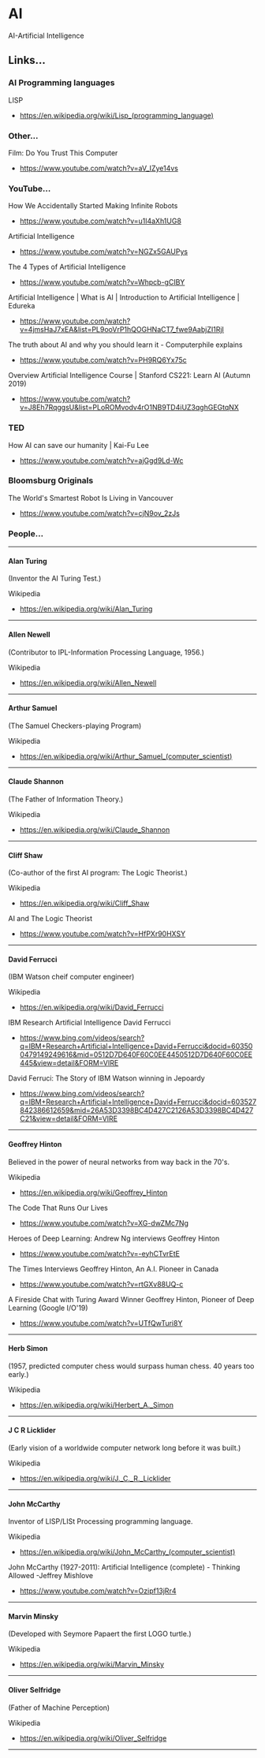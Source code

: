 # AI
AI-Artificial Intelligence

## Links...

### AI Programming languages  

LISP  
- https://en.wikipedia.org/wiki/Lisp_(programming_language)  

### Other...

Film: Do You Trust This Computer  
- https://www.youtube.com/watch?v=aV_IZye14vs  

### YouTube...

How We Accidentally Started Making Infinite Robots  
- https://www.youtube.com/watch?v=u1l4aXh1UG8  

Artificial Intelligence  
- https://www.youtube.com/watch?v=NGZx5GAUPys  

The 4 Types of Artificial Intelligence  
- https://www.youtube.com/watch?v=Whpcb-gCIBY    

Artificial Intelligence | What is AI | Introduction to Artificial Intelligence | Edureka  
- https://www.youtube.com/watch?v=4jmsHaJ7xEA&list=PL9ooVrP1hQOGHNaCT7_fwe9AabjZI1RjI  

The truth about AI and why you should learn it - Computerphile explains  
- https://www.youtube.com/watch?v=PH9RQ6Yx75c  

Overview Artificial Intelligence Course | Stanford CS221: Learn AI (Autumn 2019)  
- https://www.youtube.com/watch?v=J8Eh7RqggsU&list=PLoROMvodv4rO1NB9TD4iUZ3qghGEGtqNX  

### TED  

How AI can save our humanity | Kai-Fu Lee  
- https://www.youtube.com/watch?v=ajGgd9Ld-Wc  

### Bloomsburg Originals  

The World's Smartest Robot Is Living in Vancouver  
- https://www.youtube.com/watch?v=cjN9ov_2zJs  

### People...

-----

#### Alan Turing  

(Inventor the AI Turing Test.)  

Wikipedia  
- https://en.wikipedia.org/wiki/Alan_Turing  

-----

#### Allen Newell

(Contributor to IPL-Information Processing Language, 1956.)  

Wikipedia  
- https://en.wikipedia.org/wiki/Allen_Newell  

-----

#### Arthur Samuel  

(The Samuel Checkers-playing Program)  

Wikipedia  
- https://en.wikipedia.org/wiki/Arthur_Samuel_(computer_scientist)  

-----

#### Claude Shannon  

(The Father of Information Theory.)  

Wikipedia  
- https://en.wikipedia.org/wiki/Claude_Shannon  

-----

#### Cliff Shaw  

(Co-author of the first AI program: The Logic Theorist.)  

Wikipedia  
- https://en.wikipedia.org/wiki/Cliff_Shaw  

AI and The Logic Theorist  
- https://www.youtube.com/watch?v=HfPXr90HXSY  

-----

#### David Ferrucci  

(IBM Watson cheif computer engineer)  

Wikipedia  
- https://en.wikipedia.org/wiki/David_Ferrucci  

IBM Research Artificial Intelligence David Ferrucci  
- https://www.bing.com/videos/search?q=IBM+Research+Artificial+Intelligence+David+Ferrucci&docid=603500479149249616&mid=0512D7D640F60C0EE4450512D7D640F60C0EE445&view=detail&FORM=VIRE  

David Ferruci: The Story of IBM Watson winning in Jepoardy    
- https://www.bing.com/videos/search?q=IBM+Research+Artificial+Intelligence+David+Ferrucci&docid=603527842386612659&mid=26A53D3398BC4D427C2126A53D3398BC4D427C21&view=detail&FORM=VIRE  

-----

#### Geoffrey Hinton

Believed in the power of neural networks from way back in the 70's.  

Wikipedia  
- https://en.wikipedia.org/wiki/Geoffrey_Hinton  

The Code That Runs Our Lives  
- https://www.youtube.com/watch?v=XG-dwZMc7Ng  

Heroes of Deep Learning: Andrew Ng interviews Geoffrey Hinton  
- https://www.youtube.com/watch?v=-eyhCTvrEtE

The Times Interviews Geoffrey Hinton, An A.I. Pioneer in Canada  
- https://www.youtube.com/watch?v=rtGXv88UQ-c  

A Fireside Chat with Turing Award Winner Geoffrey Hinton, Pioneer of Deep Learning (Google I/O'19)  
- https://www.youtube.com/watch?v=UTfQwTuri8Y  

-----

#### Herb Simon  

(1957, predicted computer chess would surpass human chess. 40 years too early.)  

Wikipedia  
- https://en.wikipedia.org/wiki/Herbert_A._Simon  

-----

#### J C R Licklider

(Early vision of a worldwide computer network long before it was built.)  

Wikipedia  
- https://en.wikipedia.org/wiki/J._C._R._Licklider  

-----

#### John McCarthy  

Inventor of LISP/LISt Processing programming language.  

Wikipedia  
- https://en.wikipedia.org/wiki/John_McCarthy_(computer_scientist)  

John McCarthy (1927-2011): Artificial Intelligence (complete) - Thinking Allowed -Jeffrey Mishlove  
- https://www.youtube.com/watch?v=Ozipf13jRr4  

-----

#### Marvin Minsky  

(Developed with Seymore Papaert the first LOGO turtle.)  

Wikipedia  
- https://en.wikipedia.org/wiki/Marvin_Minsky  

-----

#### Oliver Selfridge  

(Father of Machine Perception)  

Wikipedia  
- https://en.wikipedia.org/wiki/Oliver_Selfridge  

-----


